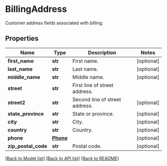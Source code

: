 # BillingAddress

Customer address fields associated with billing.
## Properties
Name | Type | Description | Notes
------------ | ------------- | ------------- | -------------
**first_name** | **str** | First name. | [optional] 
**last_name** | **str** | Last name. | [optional] 
**middle_name** | **str** | Middle name. | [optional] 
**street** | **str** | First line of street address. | 
**street2** | **str** | Second line of street address. | [optional] 
**state_province** | **str** | State or province. | [optional] 
**city** | **str** | City. | [optional] 
**country** | **str** | Country. | [optional] 
**phone** | [**Phone**](Phone.md) |  | [optional] 
**zip_postal_code** | **str** | Postal code. | [optional] 

[[Back to Model list]](../README.md#documentation-for-models) [[Back to API list]](../README.md#documentation-for-api-endpoints) [[Back to README]](../README.md)


